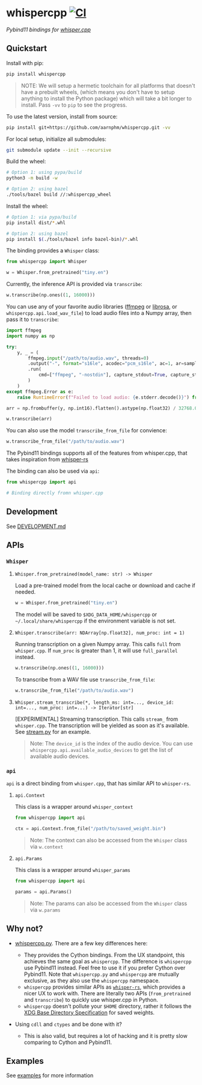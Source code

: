 # whispercpp [![CI](https://github.com/aarnphm/whispercpp/actions/workflows/ci.yml/badge.svg?branch=main)](https://github.com/aarnphm/whispercpp/actions/workflows/ci.yml)

_Pybind11 bindings for
[whisper.cpp](https://github.com/ggerganov/whisper.cpp.git)_

## Quickstart

Install with pip:

```bash
pip install whispercpp
```

> NOTE: We will setup a hermetic toolchain for all platforms that doesn't have a
> prebuilt wheels, (which means you don't have to setup anything to install the
> Python package) which will take a bit longer to install. Pass `-vv` to `pip`
> to see the progress.

To use the latest version, install from source:

```bash
pip install git+https://github.com/aarnphm/whispercpp.git -vv
```

For local setup, initialize all submodules:

```bash
git submodule update --init --recursive
```

Build the wheel:

```bash
# Option 1: using pypa/build
python3 -m build -w

# Option 2: using bazel
./tools/bazel build //:whispercpp_wheel
```

Install the wheel:

```bash
# Option 1: via pypa/build
pip install dist/*.whl

# Option 2: using bazel
pip install $(./tools/bazel info bazel-bin)/*.whl
```

The binding provides a `Whisper` class:

```python
from whispercpp import Whisper

w = Whisper.from_pretrained("tiny.en")
```

Currently, the inference API is provided via `transcribe`:

```python
w.transcribe(np.ones((1, 16000)))
```

You can use any of your favorite audio libraries
([ffmpeg](https://github.com/kkroening/ffmpeg-python) or
[librosa](https://librosa.org/doc/main/index.html), or
`whispercpp.api.load_wav_file`) to load audio files into a Numpy array, then
pass it to `transcribe`:

```python
import ffmpeg
import numpy as np

try:
    y, _ = (
        ffmpeg.input("/path/to/audio.wav", threads=0)
        .output("-", format="s16le", acodec="pcm_s16le", ac=1, ar=sample_rate)
        .run(
            cmd=["ffmpeg", "-nostdin"], capture_stdout=True, capture_stderr=True
        )
    )
except ffmpeg.Error as e:
    raise RuntimeError(f"Failed to load audio: {e.stderr.decode()}") from e

arr = np.frombuffer(y, np.int16).flatten().astype(np.float32) / 32768.0

w.transcribe(arr)
```

You can also use the model `transcribe_from_file` for convience:

```python
w.transcribe_from_file("/path/to/audio.wav")
```

The Pybind11 bindings supports all of the features from whisper.cpp, that takes
inspiration from [whisper-rs](https://github.com/tazz4843/whisper-rs)

The binding can also be used via `api`:

```python
from whispercpp import api

# Binding directly fromn whisper.cpp
```

## Development

See [DEVELOPMENT.md](./DEVELOPMENT.md)

## APIs

### `Whisper`

1. `Whisper.from_pretrained(model_name: str) -> Whisper`

   Load a pre-trained model from the local cache or download and cache if
   needed.

   ```python
   w = Whisper.from_pretrained("tiny.en")
   ```

   The model will be saved to `$XDG_DATA_HOME/whispercpp` or
   `~/.local/share/whispercpp` if the environment variable is not set.

2. `Whisper.transcribe(arr: NDArray[np.float32], num_proc: int = 1)`

   Running transcription on a given Numpy array. This calls `full` from
   `whisper.cpp`. If `num_proc` is greater than 1, it will use `full_parallel`
   instead.

   ```python
   w.transcribe(np.ones((1, 16000)))
   ```

   To transcribe from a WAV file use `transcribe_from_file`:

   ```python
   w.transcribe_from_file("/path/to/audio.wav")
   ```

3. `Whisper.stream_transcribe(*, length_ms: int=..., device_id: int=..., num_proc: int=...) -> Iterator[str]`

   [EXPERIMENTAL] Streaming transcription. This calls `stream_` from
   `whisper.cpp`. The transcription will be yielded as soon as it's available.
   See [stream.py](./examples/stream/stream.py) for an example.

   > Note: The `device_id` is the index of the audio device. You can use
   > `whispercpp.api.available_audio_devices` to get the list of available audio
   > devices.

### `api`

`api` is a direct binding from `whisper.cpp`, that has similar API to
`whisper-rs`.

1. `api.Context`

   This class is a wrapper around `whisper_context`

   ```python
   from whispercpp import api

   ctx = api.Context.from_file("/path/to/saved_weight.bin")
   ```

   > Note: The context can also be accessed from the `Whisper` class via
   > `w.context`

2. `api.Params`

   This class is a wrapper around `whisper_params`

   ```python
   from whispercpp import api

   params = api.Params()
   ```

   > Note: The params can also be accessed from the `Whisper` class via
   > `w.params`

## Why not?

- [whispercpp.py](https://github.com/stlukey/whispercpp.py). There are a few key
  differences here:

  - They provides the Cython bindings. From the UX standpoint, this achieves the
    same goal as `whispercpp`. The difference is `whispercpp` use Pybind11
    instead. Feel free to use it if you prefer Cython over Pybind11. Note that
    `whispercpp.py` and `whispercpp` are mutually exclusive, as they also use
    the `whispercpp` namespace.
  - `whispercpp` provides similar APIs as
    [`whisper-rs`](https://github.com/tazz4843/whisper-rs), which provides a
    nicer UX to work with. There are literally two APIs (`from_pretrained` and
    `transcribe`) to quickly use whisper.cpp in Python.
  - `whispercpp` doesn't pollute your `$HOME` directory, rather it follows the
    [XDG Base Directory Specification](https://specifications.freedesktop.org/basedir-spec/basedir-spec-latest.html)
    for saved weights.

- Using `cdll` and `ctypes` and be done with it?

  - This is also valid, but requires a lot of hacking and it is pretty slow
    comparing to Cython and Pybind11.

## Examples

See [examples](./examples) for more information
